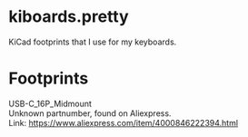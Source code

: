 # kiboards.pretty
KiCad footprints that I use for my keyboards.

# Footprints
USB-C_16P_Midmount <br/>
Unknown partnumber, found on Aliexpress.<br/>
Link: https://www.aliexpress.com/item/4000846222394.html<br/>
